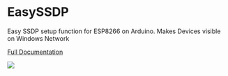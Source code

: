 # EasySSDP
Easy SSDP setup function for ESP8266 on Arduino. Makes Devices visible on Windows Network

[Full Documentation](https://ryandowning.net/EasySSDP)

![](https://ryandowning.net/EasySSDP/img/windowsnetwork.png)

#

